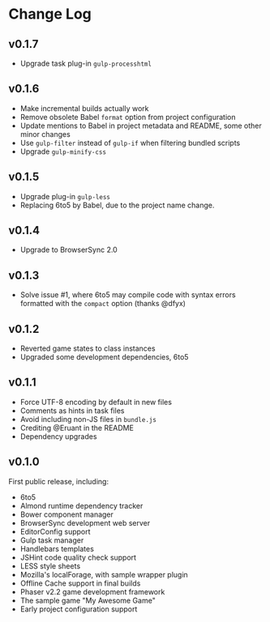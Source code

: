 Change Log
===============================================================================


v0.1.7
-------------------------------------------------------------------------------

*   Upgrade task plug-in `gulp-processhtml`


v0.1.6
-------------------------------------------------------------------------------

*   Make incremental builds actually work
*   Remove obsolete Babel `format` option from project configuration
*   Update mentions to Babel in project metadata and README, some other minor 
    changes
*   Use `gulp-filter` instead of `gulp-if` when filtering bundled scripts
*   Upgrade `gulp-minify-css`


v0.1.5
-------------------------------------------------------------------------------

*   Upgrade plug-in `gulp-less`
*   Replacing 6to5 by Babel, due to the project name change.


v0.1.4
-------------------------------------------------------------------------------

*   Upgrade to BrowserSync 2.0


v0.1.3
-------------------------------------------------------------------------------

*   Solve issue #1, where 6to5 may compile code with syntax errors formatted 
    with the `compact` option (thanks @dfyx)


v0.1.2
-------------------------------------------------------------------------------

*   Reverted game states to class instances
*   Upgraded some development dependencies, 6to5


v0.1.1
-------------------------------------------------------------------------------

*   Force UTF-8 encoding by default in new files
*   Comments as hints in task files
*   Avoid including non-JS files in `bundle.js`
*   Crediting @Eruant in the README
*   Dependency upgrades


v0.1.0
-------------------------------------------------------------------------------

First public release, including:

*   6to5
*   Almond runtime dependency tracker
*   Bower component manager
*   BrowserSync development web server
*   EditorConfig support
*   Gulp task manager
*   Handlebars templates
*   JSHint code quality check support
*   LESS style sheets
*   Mozilla's localForage, with sample wrapper plugin
*   Offline Cache support in final builds
*   Phaser v2.2 game development framework
*   The sample game "My Awesome Game"
*   Early project configuration support
